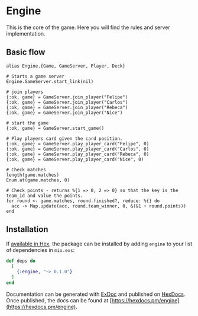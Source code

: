 # Engine

This is the core of the game. Here you will find the rules and server implementation.

## Basic flow

```
alias Engine.{Game, GameServer, Player, Deck}

# Starts a game server
Engine.GameServer.start_link(nil)

# join players
{:ok, game} = GameServer.join_player("Felipe")
{:ok, game} = GameServer.join_player("Carlos")
{:ok, game} = GameServer.join_player("Rebeca")
{:ok, game} = GameServer.join_player("Nice")

# start the game
{:ok, game} = GameServer.start_game()

# Play players card given the card position.
{:ok, game} = GameServer.play_player_card("Felipe", 0)
{:ok, game} = GameServer.play_player_card("Carlos", 0)
{:ok, game} = GameServer.play_player_card("Rebeca", 0)
{:ok, game} = GameServer.play_player_card("Nice", 0)

# Check matches
length(game.matches)
Enum.at(game.matches, 0)

# Check points - returns %{1 => 0, 2 => 0} so that the key is the team_id and value the points.
for round <- game.matches, round.finished?, reduce: %{} do
  acc -> Map.update(acc, round.team_winner, 0, &(&1 + round.points))
end
```

## Installation

If [available in Hex](https://hex.pm/docs/publish), the package can be installed
by adding `engine` to your list of dependencies in `mix.exs`:

```elixir
def deps do
  [
    {:engine, "~> 0.1.0"}
  ]
end
```

Documentation can be generated with [ExDoc](https://github.com/elixir-lang/ex_doc)
and published on [HexDocs](https://hexdocs.pm). Once published, the docs can
be found at [https://hexdocs.pm/engine](https://hexdocs.pm/engine).
